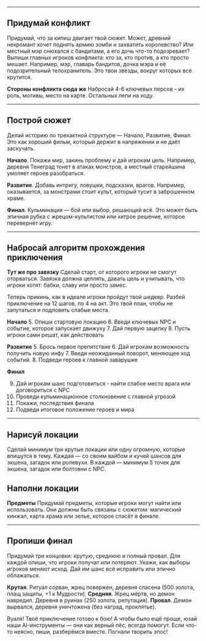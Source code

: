 

---
## Придумай конфликт

Придумай, что за кипиш двигает твой сюжет. Может, древний некромант хочет поднять армию зомби и захватить королевство? Или местный мэр снюхался с бандитами, а его дочь что-то подозревает? Выпиши главных игроков конфликта: кто за, кто против, а кто просто мешает. Например, мэр, главарь бандитов, дочка мэра и её подозрительный телохранитель. Это твои звёзды, вокруг которых всё крутится.

**Стороны конфликта сюда же**
Набросай 4-6 ключевых персов - их роль, мотивы, место на карте. Остальных лепи на ходу.

---
## Построй сюжет

Делай историю по трехактной структуре — Начало, Развитие, Финал. Это как хороший фильм, который держит в напряжении и не даёт заскучать.

**Начало**. Покажи мир, закинь проблему и дай игрокам цель. Например, деревня Тенеград тонет в атаках монстров, а местный старейшина умоляет героев разобраться.

**Развитие**. Добавь интригу, ловушки, подсказки, врагов. Например, оказывается, за монстрами стоит культ, который тусит в заброшенном храме.

**Финал**. Кульминация — бой или выбор, решающий всё. Это может быть эпичная рубка с жрецом-культистом или хитрое решение, которое перевернёт игру.

---
## Набросай алгоритм прохождения приключения

**Тут же про завязку**
Сделай старт, от которого игроки не смогут оторваться. Завязка должна цеплять, давать цель и учитывать, что игроки хотят: бабки, славу или просто замес.

Теперь прикинь, как в идеале игроки пройдут твой шедевр. Разбей приключение на 12 шагов, по 4 на акт. Это твой план, чтобы не запутаться и подловить слабые места.

**Начало**
5. Опиши стартовую локацию
6. Введи ключевых NPC и событие, которое запускает движуху
7. Дай первую зацепку
8. Пусть игроки сами решат, как действовать

**Развитие**
5. Брось первое препятствие
6. Дай игрокам возможность получить новую инфу
7. Введи неожиданный поворот, меняющее ход событий.
8. Подведи героев к главной заварушке

**Финал**

9. Дай игрокам шанс подготовиться - найти слабое место врага или договориться с NPC
10. Проведи кульминационное столкновение с главной угрозой
11. Покажи, последствия финала
12. Подведи итоговое положение героев и мира

---
## Нарисуй локации

Сделай минимум три крутые локации или одну огромную, которые впишутся в тему. Каждая — со своим вайбом и кучей шансов для экшена, загадок или ролевухи. В каждой — минимум 5 точек для экшена, загадок или болтовни с NPC.

## Наполни локации

**Предметы**
Придумай предметы, которые игроки могут найти или использовать. Они должны быть связаны с сюжетом: магический кинжал, карта храма или зелье, которое спасёт в финале.

---
## Пропиши финал

Придумай три концовки: крутую, среднюю и полный провал. Для каждой опиши, что игроки получат или потеряют. Укажи, как выборы игроков меняют исход. Дай им шанс всё исправить или эпично облажаться.

**Крутая**. Ритуал сорван, жрец повержен, деревня спасена (500 золота, плащ защиты, +1 к Мудрости). **Средняя**. Жрец мёртв, но демон навредил. Деревня в руинах (250 золота, репутация). **Провал**. Демон вырвался, деревня уничтожена (без наград, проклятье).

Вуаля! Твоё приключение готово к бою! А чтобы было ещё проще, юзай наши AI-инструменты — они как верный пёс, всегда помогут. Если что-то неясно, пиши, разберёмся вместе. Погнали творить эпос!